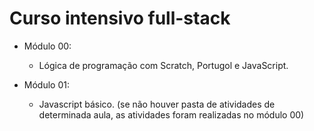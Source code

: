# Curso intensivo full-stack

- Módulo 00:
  * Lógica de programação com Scratch, Portugol e JavaScript.
  
- Módulo 01:
  * Javascript básico. (se não houver pasta de atividades de determinada aula, as atividades foram realizadas no módulo 00)
  
